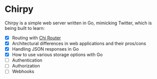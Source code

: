# Chirpy

Chirpy is a simple web server written in Go, mimicking Twitter, which is being built to learn:

- [x] Routing with [Chi Router](https://go-chi.io/#/)
- [x] Architectural differences in web applications and their pros/cons
- [x] Handling JSON responses in Go
- [x] How to use various storage options with Go
- [ ] Authentication
- [ ] Authorization
- [ ] Webhooks
